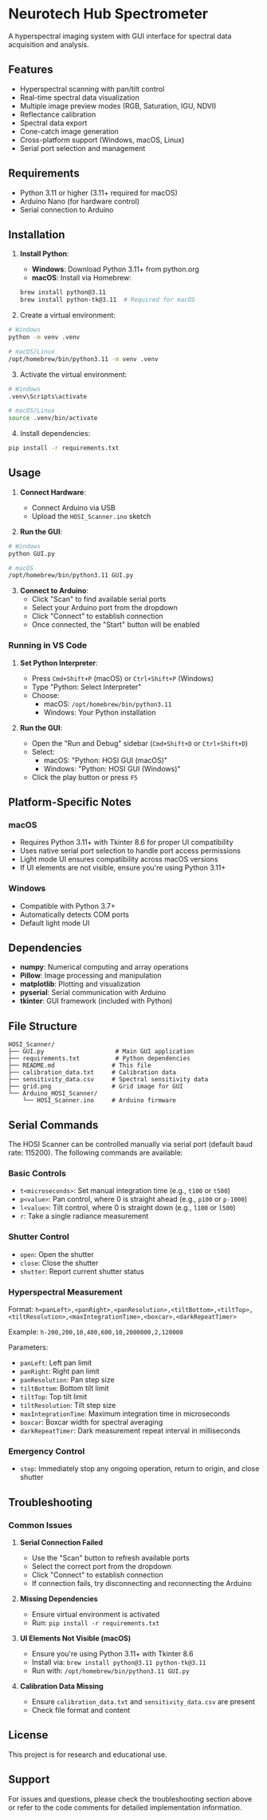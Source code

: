 # Neurotech Hub Spectrometer

A hyperspectral imaging system with GUI interface for spectral data acquisition and analysis.

## Features

- Hyperspectral scanning with pan/tilt control
- Real-time spectral data visualization
- Multiple image preview modes (RGB, Saturation, IGU, NDVI)
- Reflectance calibration
- Spectral data export
- Cone-catch image generation
- Cross-platform support (Windows, macOS, Linux)
- Serial port selection and management

## Requirements

- Python 3.11 or higher (3.11+ required for macOS)
- Arduino Nano (for hardware control)
- Serial connection to Arduino

## Installation

1. **Install Python**:
   - **Windows**: Download Python 3.11+ from python.org
   - **macOS**: Install via Homebrew:
   ```bash
   brew install python@3.11
   brew install python-tk@3.11  # Required for macOS
   ```

2. Create a virtual environment:
```bash
# Windows
python -m venv .venv

# macOS/Linux
/opt/homebrew/bin/python3.11 -m venv .venv
```

3. Activate the virtual environment:
```bash
# Windows
.venv\Scripts\activate

# macOS/Linux
source .venv/bin/activate
```

4. Install dependencies:
```bash
pip install -r requirements.txt
```

## Usage

1. **Connect Hardware**: 
   - Connect Arduino via USB
   - Upload the `HOSI_Scanner.ino` sketch

2. **Run the GUI**:
```bash
# Windows
python GUI.py

# macOS
/opt/homebrew/bin/python3.11 GUI.py
```

3. **Connect to Arduino**:
   - Click "Scan" to find available serial ports
   - Select your Arduino port from the dropdown
   - Click "Connect" to establish connection
   - Once connected, the "Start" button will be enabled

### Running in VS Code

1. **Set Python Interpreter**:
   - Press `Cmd+Shift+P` (macOS) or `Ctrl+Shift+P` (Windows)
   - Type "Python: Select Interpreter"
   - Choose:
     - macOS: `/opt/homebrew/bin/python3.11`
     - Windows: Your Python installation

2. **Run the GUI**:
   - Open the "Run and Debug" sidebar (`Cmd+Shift+D` or `Ctrl+Shift+D`)
   - Select:
     - macOS: "Python: HOSI GUI (macOS)"
     - Windows: "Python: HOSI GUI (Windows)"
   - Click the play button or press `F5`

## Platform-Specific Notes

### macOS
- Requires Python 3.11+ with Tkinter 8.6 for proper UI compatibility
- Uses native serial port selection to handle port access permissions
- Light mode UI ensures compatibility across macOS versions
- If UI elements are not visible, ensure you're using Python 3.11+

### Windows
- Compatible with Python 3.7+
- Automatically detects COM ports
- Default light mode UI

## Dependencies

- **numpy**: Numerical computing and array operations
- **Pillow**: Image processing and manipulation
- **matplotlib**: Plotting and visualization
- **pyserial**: Serial communication with Arduino
- **tkinter**: GUI framework (included with Python)

## File Structure

```
HOSI_Scanner/
├── GUI.py                    # Main GUI application
├── requirements.txt          # Python dependencies
├── README.md                # This file
├── calibration_data.txt     # Calibration data
├── sensitivity_data.csv     # Spectral sensitivity data
├── grid.png                 # Grid image for GUI
└── Arduino_HOSI_Scanner/
    └── HOSI_Scanner.ino     # Arduino firmware
```

## Serial Commands

The HOSI Scanner can be controlled manually via serial port (default baud rate: 115200). The following commands are available:

### Basic Controls

- `t<microseconds>`: Set manual integration time (e.g., `t100` or `t500`)
- `p<value>`: Pan control, where 0 is straight ahead (e.g., `p100` or `p-1000`)
- `l<value>`: Tilt control, where 0 is straight down (e.g., `l100` or `l500`)
- `r`: Take a single radiance measurement

### Shutter Control

- `open`: Open the shutter
- `close`: Close the shutter
- `shutter`: Report current shutter status

### Hyperspectral Measurement

Format: `h<panLeft>,<panRight>,<panResolution>,<tiltBottom>,<tiltTop>,<tiltResolution>,<maxIntegrationTime>,<boxcar>,<darkRepeatTimer>`

Example: `h-200,200,10,400,600,10,2000000,2,120000`

Parameters:
- `panLeft`: Left pan limit
- `panRight`: Right pan limit
- `panResolution`: Pan step size
- `tiltBottom`: Bottom tilt limit
- `tiltTop`: Top tilt limit
- `tiltResolution`: Tilt step size
- `maxIntegrationTime`: Maximum integration time in microseconds
- `boxcar`: Boxcar width for spectral averaging
- `darkRepeatTimer`: Dark measurement repeat interval in milliseconds

### Emergency Control

- `stop`: Immediately stop any ongoing operation, return to origin, and close shutter

## Troubleshooting

### Common Issues

1. **Serial Connection Failed**
   - Use the "Scan" button to refresh available ports
   - Select the correct port from the dropdown
   - Click "Connect" to establish connection
   - If connection fails, try disconnecting and reconnecting the Arduino

2. **Missing Dependencies**
   - Ensure virtual environment is activated
   - Run: `pip install -r requirements.txt`

3. **UI Elements Not Visible (macOS)**
   - Ensure you're using Python 3.11+ with Tkinter 8.6
   - Install via: `brew install python@3.11 python-tk@3.11`
   - Run with: `/opt/homebrew/bin/python3.11 GUI.py`

4. **Calibration Data Missing**
   - Ensure `calibration_data.txt` and `sensitivity_data.csv` are present
   - Check file format and content

## License

This project is for research and educational use.

## Support

For issues and questions, please check the troubleshooting section above or refer to the code comments for detailed implementation information. 